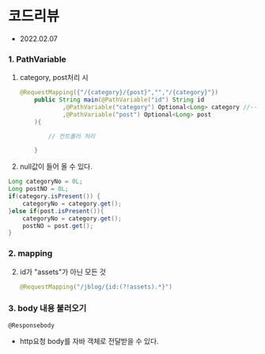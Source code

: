 # 코드리뷰
+   2022.02.07
### 1. PathVariable
1. category, post처리 시 
    ```java
    @RequestMapping({"/{category}/{post}","","/{category}"})
        public String main(@PathVariable("id") String id
                ,@PathVariable("category") Optional<Long> category //--> null처리
                ,@PathVariable("post") Optional<Long> post
        ){

            // 컨트롤러 처리

        }

    ```        
2. null값이 들어 올 수 있다.
```java
Long categoryNo = 0L;
Long postNO = 0L;
if(category.isPresent()) {
    categoryNo = category.get();
}else if(post.isPresent()){
    categoryNo = category.get();
    postNO = post.get();
}
```

### 2. mapping
2. id가 "assets"가 아닌 모든 것
    ```java
    @RequestMapping("/jblog/{id:(?!assets).*}")
    ```
### 3. body 내용 불러오기
```
@Responsebody  
```
+ http요청 body를 자바 객체로 전달받을 수 있다.
